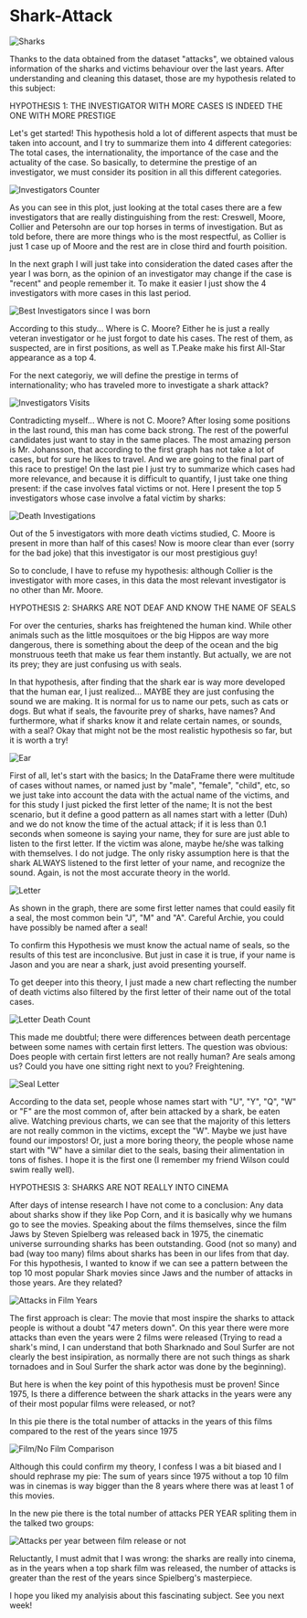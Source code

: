 # Shark-Attack
![Sharks](./Images/Sharks.webp)

Thanks to the data obtained from the dataset "attacks", we obtained valous information of the sharks and victims behaviour over the last years. After understanding and cleaning this dataset, those are my hypothesis related to this subject: 

HYPOTHESIS 1: THE INVESTIGATOR WITH MORE CASES IS INDEED THE ONE WITH MORE PRESTIGE

Let's get started! This hypothesis hold a lot of different aspects that must be taken into account, and I try to summarize them into 4 different categories: The total cases, the internationality, the importance of the case and the actuality of the case. So basically, to determine the prestige of an investigator, we must consider its position in all this different categories.

![Investigators Counter](./Images/TopInvestigators.png)

As you can see in this plot, just looking at the total cases there are a few investigators that are really distinguishing from the rest:
Creswell, Moore, Collier and Petersohn are our top horses in terms of investigation. But as told before, there are more things who is the most respectful, as Collier is just 1 case up of Moore and the rest are in close third and fourth poisition. 

In the next graph I will just take into consideration the dated cases after the year I was born, as the opinion of an investigator may change if the case is "recent" and people remember it. To make it easier I just show the 4 investigators with more cases in this last period. 

![Best Investigators since I was born](./Images/TimeInvestigators.png)

According to this study... Where is C. Moore? Either he is just a really veteran investigator or he just forgot to date his cases. The rest of them, as suspected, are in first positions, as well as T.Peake make his first All-Star appearance as a top 4. 

For the next categoriy, we will define the prestige in terms of internationality; who has traveled more to investigate a shark attack?

![Investigators Visits](./Images/Countries.png)


Contradicting myself... Where is not C. Moore? After losing some positions in the last round, this man has come back strong. The rest of the powerful candidates just want to stay in the same places. The most amazing person is Mr. Johansson, that according to the first graph has not take a lot of cases, but for sure he likes to travel. 
And we are going to the final part of this race to prestige! On the last pie I just try to summarize which cases had more relevance, and because it is difficult to quantify, I just take one thing present: if the case involves fatal victims or not. Here I present the top 5 investigators whose case involve a fatal victim by sharks:

![Death Investigations](./Images/DeathInvestigators.png)

Out of the 5 investigators with more death victims studied, C. Moore is present in more than half of this cases! Now is moore clear than ever (sorry for the bad joke) that this investigator is our most prestigious guy! 

So to conclude, I have to refuse my hypothesis: although Collier is the investigator with more cases, in this data the most relevant investigator is no other than Mr. Moore. 
 


HYPOTHESIS 2: SHARKS ARE NOT DEAF AND KNOW THE NAME OF SEALS

For over the centuries, sharks has freightened the human kind. While other animals such as the little mosquitoes or the big Hippos are way more dangerous, there is something about the deep of the ocean and the big monstruous teeth that make us fear them instantly. But actually, we are not its prey; they are just confusing us with seals. 

In that hypothesis, after finding that the shark ear is way more developed that the human ear, I just realized... MAYBE they are just confusing the sound we are making. It is normal for us to name our pets, such as cats or dogs. But what if seals, the favourite prey of sharks, have names? And furthermore, what if sharks know it and relate certain names, or sounds, with a seal? Okay that might not be the most realistic hypothesis so far, but it is worth a try!

![Ear](./Images/Ears.jpg)

First of all, let's start with the basics; In the DataFrame there were multitude of cases without names, or named just by "male", "female", "child", etc, so we just take into account the data with the actual name of the victims, and for this study I just picked the first letter of the name; It is not the best scenario, but it define a good pattern as all names start with a letter (Duh) and we do not know the time of the actual attack; if it is less than 0.1 seconds when someone is saying your name, they for sure are just able to listen to the first letter. If the victim was alone, maybe he/she was talking with themselves. I do not judge. The only risky assumption here is that the shark ALWAYS listened to the first letter of your name, and recognize the sound. Again, is not the most accurate theory in the world. 

![Letter](./Images/Letter.png)

As shown in the graph, there are some first letter names that could easily fit a seal, the most common bein "J", "M" and "A". Careful Archie, you could have possibly be named after a seal!

To confirm this Hypothesis we must know the actual name of seals, so the results of this test are inconclusive. But just in case it is true, if your name is Jason and you are near a shark, just avoid presenting yourself.

To get deeper into this theory, I just made a new chart reflecting the number of death victims also filtered by the first letter of their name out of the total cases. 

![Letter Death Count](./Images/FatalLetter.png)

This made me doubtful; there were differences between death percentage between some names with certain first letters. The question was obvious: Does people with certain first letters are not really human? Are seals among us? Could you have one sitting right next to you? Freightening. 

![Seal Letter](./Images/LetterRate.png)

According to the data set, people whose names start with "U", "Y", "Q", "W" or "F" are the most common of, after bein attacked by a shark, be eaten alive. Watching previous charts, we can see that the majority of this letters are not really common in the victims, except the "W". Maybe we just have found our impostors! Or, just a more boring theory, the people whose name start with "W" have a similar diet to the seals, basing their alimentation in tons of fishes. I hope it is the first one (I remember my friend Wilson could swim really well). 


HYPOTHESIS 3: SHARKS ARE NOT REALLY INTO CINEMA

After days of intense research I have not come to a conclusion: Any data about sharks show if they like Pop Corn, and it is basically why we humans go to see the movies. 
Speaking about the films themselves, since the film Jaws by Steven Spielberg was released back in 1975, the cinematic universe surrounding sharks has been outstanding. Good (not so many) and bad (way too many) films about sharks has been in our lifes from that day. For this hypothesis, I wanted to know if we can see a pattern between the top 10 most popular Shark movies since Jaws and the number of attacks in those years. Are they related?

![Attacks in Film Years](./Images/Films.png)

The first approach is clear: The movie that most inspire the sharks to attack people is without a doubt "47 meters down". On this year there were more attacks than even the years were 2 films were released (Trying to read a shark's mind, I can understand that both Sharknado and Soul Surfer are not clearly the best insipiration, as normally there are not such things as shark tornadoes and in Soul Surfer the shark actor was done by the beginning).

But here is when the key point of this hypothesis must be proven! Since 1975, Is there a difference between the shark attacks in the years were any of their most popular films were released, or not?

In this pie there is the total number of attacks in the years of this films compared to the rest of the years since 1975

![Film/No Film Comparison](./Images/FilmsDeath.png)

Although this could confirm my theory, I confess I was a bit biased and I should rephrase my pie: The sum of years since 1975 without a top 10 film was in cinemas is way bigger than the 8 years where there was at least 1 of this movies. 

In the new pie there is the total number of attacks PER YEAR spliting them in the talked two groups: 

![Attacks per year between film release or not](./Images/FilmsDeathYear.png)


Reluctantly, I must admit that I was wrong: the sharks are really into cinema, as in the years when a top shark film was released, the number of attacks is greater than the rest of the years since Spielberg's masterpiece. 

I hope you liked my analyisis about this fascinating subject. See you next week!
